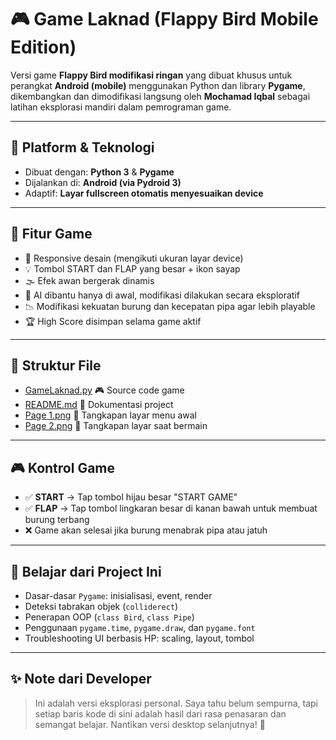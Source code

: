 # 🎮 Game Laknad (Flappy Bird Mobile Edition)

Versi game **Flappy Bird modifikasi ringan** yang dibuat khusus untuk perangkat **Android (mobile)** menggunakan Python dan library **Pygame**, dikembangkan dan dimodifikasi langsung oleh **Mochamad Iqbal** sebagai latihan eksplorasi mandiri dalam pemrograman game.

---

## 📱 Platform & Teknologi

* Dibuat dengan: **Python 3** & **Pygame**
* Dijalankan di: **Android (via Pydroid 3)**
* Adaptif: **Layar fullscreen otomatis menyesuaikan device**

---

## 🧩 Fitur Game

* 🎨 Responsive desain (mengikuti ukuran layar device)
* 💡 Tombol START dan FLAP yang besar + ikon sayap
* 🌫️ Efek awan bergerak dinamis
* 🧠 AI dibantu hanya di awal, modifikasi dilakukan secara eksploratif
* 📉 Modifikasi kekuatan burung dan kecepatan pipa agar lebih playable
* 🏆 High Score disimpan selama game aktif

---

## 📁 Struktur File

- [GameLaknad.py](GameLaknad.py) 🎮 Source code game
- [README.md](README.md) 📝 Dokumentasi project
- [Page 1.png](Page%201.png) 📸 Tangkapan layar menu awal
- [Page 2.png](Page%202.png) 📸 Tangkapan layar saat bermain


---

## 🎮 Kontrol Game

* ✅ **START** → Tap tombol hijau besar "START GAME"
* ✅ **FLAP**  → Tap tombol lingkaran besar di kanan bawah untuk membuat burung terbang
* ❌ Game akan selesai jika burung menabrak pipa atau jatuh

---

## 🧠 Belajar dari Project Ini

* Dasar-dasar `Pygame`: inisialisasi, event, render
* Deteksi tabrakan objek (`colliderect`)
* Penerapan OOP (`class Bird`, `class Pipe`)
* Penggunaan `pygame.time`, `pygame.draw`, dan `pygame.font`
* Troubleshooting UI berbasis HP: scaling, layout, tombol

---

## ✨ Note dari Developer

> Ini adalah versi eksplorasi personal. Saya tahu belum sempurna, tapi setiap baris kode di sini adalah hasil dari rasa penasaran dan semangat belajar. Nantikan versi desktop selanjutnya! 💪
